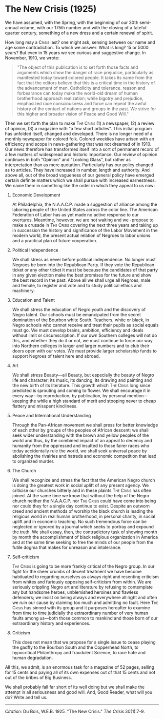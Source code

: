 # The New Crisis (1925)

We have assumed, with the Spring, with the beginning  of our 30th semi-annual volume, with our 175th number and with the closing of a fateful quarter century, something of a new dress and a certain renewal of spirit.

How long may a <span style="font-variant:small-caps;">Crisis</span> last? one might ask, sensing between our name and age some contradiction. To which we answer: What is long? 15 or 5000 years? But even in 15 years we see curious and suggestive change. In November, 1910, we wrote:

> "The object of this publication is to set forth those facts and arguments which show the danger of race prejudice, particularly as manifested today toward colored people. It takes its name from the fact that the editors believe that this is a critical time in the history of the advancement of men. Catholicity and tolerance. reason and forbearance can today make the world-old dream of human brotherhood approach realization; while bigotry and prejudice, emphasized race consciousness and force can repeat the awful history of the contact of nations and groups in the past. We strive for this higher and broader vision of Peace and Good Will."

Then we set forth the plan to make <span style="font-variant:small-caps;">The Crisis</span> (1) a newspaper, (2) a review of opinion, (3) a magazine with "a few short articles". This initial program has unfolded itself, changed and developed. There is no longer need of a monthly newspaper for colored folk. Colored weeklies have arisen with an efficiency and scope in news-gathering that was not dreamed of in 1910. Our news therefore has transformed itself into a sort of permanent record of a few matters of widespread and historic importance. Our review of opinion continues in both "Opinion" and "Looking Glass", but rather as interpretation than as mere quotation. Particularly has our policy changed as to articles. They have increased in number, length and authority. And above all, out of the broad vagueness of our general policy have emerged certain definite matters which we shall pursue with increased earnestness. We name them in something like the order in which they appeal to us now:

1. Economic Development

    At Philadelphia, the N.A.A.C.P. made a suggestion of alliance among the laboring people of the United States across the color line. The American Federation of Labor has as yet made no active response to our overtures. Meantime, however, we are not waiting and we -propose to make a crusade in <span style="font-variant:small-caps;">The Crisis</span> covering the next three years and taking up in succession the history and significance of the Labor Movement in the modern world, the present actual relation of Negroes to labor unions and a practical plan of future cooperation.

2. Political Independence

   We shall stress as never before political independence. No longer must Negroes be born into the Republican Party. If they vote the Republican ticket or any other ticket it must be because the candidates of that party in any given election make the best promises for the future and show the best record in the past. Above all we shall urge all Negroes, male and female, to register and vote and to study political ethics and machinery.

3. Education and Talent

   We shall stress the education of Negro youth and the discovery of Negro talent. Our schools must be emancipated from the secret domination of the Bourbon white South. Teachers, white or black, in Negro schools who cannot receive and treat their pupils as social equals must go. We must develop brains, ambition, efficiency and ideals without limit or circumscription. If our own Southern colleges will not do this, and whether they do it or not, we must  continue to force our way into Northern colleges in larger and larger numbers and to club their doors open with our votes. We must provide larger scholarship funds to support Negroes of talent here and abroad.

4. Art

   We shall stress Beauty—all Beauty, but especially the beauty of Negro life and character; its music, its dancing, its drawing and painting and the new birth of its literature. This growth which <span style="font-variant:small-caps;">The Crisis</span> long since predicted is sprouting and coming to flower. We shall encourage it in every way—by reproduction, by publication, by personal mention— keeping the while a high standard of merit and stooping never to cheap flattery and misspent kindliness.

5. Peace and International Understanding

   Through the Pan-African movement we shall press for better knowledge of each other by groups of the peoples of African descent; we shall seek wider understanding with the brown and yellow peoples of the world and thus, by the combined impact of an appeal to decency and humanity from the oppressed and insulted to those fairer races who today accidentally rule the world, we shall seek universal peace by abolishing the rivalries and hatreds and economic competition that lead to organized murder.

6. The Church

   We shall recognize and stress the fact that the American Negro church is doing the greatest work in social uplift of any present agency. We criticise our churches bitterly and in these plaints <span style="font-variant:small-caps;">The Crisis</span> has often joined. At the same time we know that without the help of the Negro church neither the N.A.A.C.P. nor <span style="font-variant:small-caps;">The Crisis</span> could have come into being nor could they for a single day continue to exist. Despite an outworn creed and ancient methods of worship the black church is leading the religious world in real human brotherhood, in personal charity, in social uplift and in economic teaching. No such tremendous force can be neglected or ignored by a journal which seeks to portray and expound the truth. We shall essay, then, the contradictory task of showing month by month the accomplishment of black religious organization in America and at the same time seeking to free the minds of our people from the futile dogma that makes for unreason and intolerance.

7. Self-criticism

   <span style="font-variant:small-caps;">The Crisis</span> is going to be more frankly critical of the Negro group. In our fight for the sheer crumbs of decent treatment we have become habituated to regarding ourselves as always right and resenting criticism from whites and furiously opposing self-criticism from within. We are seriously crippling Negro art and literature by refusing to contemplate any but handsome heroes, unblemished heroines and flawless defenders; we insist on being always and everywhere all right and often we ruin our cause by claiming too much and admitting no fault. Here <span style="font-variant:small-caps;">The Crisis</span> has sinned with its group and it purposes hereafter to examine from time to time judicially the extraordinary number of very human faults among us—both those common to mankind and those born of our extraordinary history and experiences.

8. Criticism

   This does not mean that we propose for a single issue to cease playing the gadfly to the Bourbon South and the Copperhead North, to hypocritical Philanthropy and fraudulent Science, to race hate and human degradation.

All this, we admit, is an enormous task for a magazine of 52 pages, selling for 15 cents and paying all of its own expenses out of that 15 cents and not out of the bribes of Big Business.

We shall probably fall far short of its well doing but we shall make the attempt in all seriousness and good will. And, Good Reader, what will you do? Write and tell us.


_________________
*Citation:* Du Bois, W.E.B. 1925. "The New Crisis." *The Crisis*  30(1):7-9.